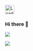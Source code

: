 <img height="30px" src = "https://profile-counter.glitch.me/trongngo148/count.svg" alt ="Loading">

<!-- [![Visits Badge](https://badges.pufler.dev/visits/trongngo148/trongngo148)](linkedin.com/in/jonathan-ngo148) -->
### Hi there 👋

<!--
**trongngo148/trongngo148** is a ✨ _special_ ✨ repository because its `README.md` (this file) appears on your GitHub profile.

Here are some ideas to get you started:

- 🔭 I’m currently working on ...
- 🌱 I’m currently learning ...
- 👯 I’m looking to collaborate on ...
- 🤔 I’m looking for help with ...
- 💬 Ask me about ...
- 📫 How to reach me: ...
- 😄 Pronouns: ...
- ⚡ Fun fact: ...
-->

![](https://eloquent-llama-c52549.netlify.app/api?username=trongngo148&show_icons=true&icon_color=4B8EDF&text_color=5C6998&bg_color=ffffff&hide_title=false)

![](https://eloquent-llama-c52549.netlify.app/api/top-langs/?username=trongngo148&layout=compact) 

<!-- ![Anurag's GitHub stats](https://github-readme-stats.vercel.app/api?username=trongngo148&show_icons=true&theme=radical) -->
